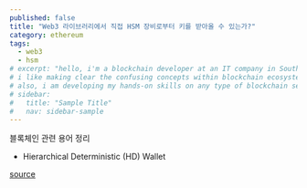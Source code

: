 ```yaml
---
published: false
title: "Web3 라이브러리에서 직접 HSM 장비로부터 키를 받아올 수 있는가?"
category: ethereum
tags:
  - web3
  - hsm
# excerpt: "hello, i'm a blockchain developer at an IT company in South Korea.
# i like making clear the confusing concepts within blockchain ecosystem.
# also, i am developing my hands-on skills on any type of blockchain service."
# sidebar:
#   title: "Sample Title"
#   nav: sidebar-sample
---
```


블록체인 관련 용어 정리

* Hierarchical Deterministic (HD) Wallet

[source](https://www.investopedia.com/terms/h/hd-wallet-hierarchical-deterministic-wallet.asp)